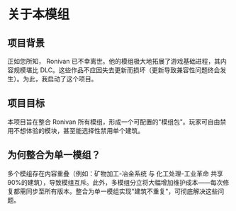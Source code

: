 # 关于本模组

## 项目背景

正如您所知， Ronivan 已不幸离世。他的模组极大地拓展了游戏基础进程，其内容规模堪比 DLC。这些作品不应因失去更新而损坏（更新导致兼容性问题终会发生）。为此，我启动了这个项目。

## 项目目标

本项目旨在整合 Ronivan 所有模组，形成一个可配置的"模组包"。玩家可自由禁用不想体验的模块，甚至能选择性禁用单个建筑。

## 为何整合为单一模组？

多个模组存在内容重叠（例如：矿物加工-冶金系统 与 化工处理-工业革命 共享 90%的建筑），导致模组互斥。此外，多模组分立将大幅增加维护成本——每次修复都需同步至所有版本。整合为单一模组实现"建筑不重复"，可彻底解决这些问题。
